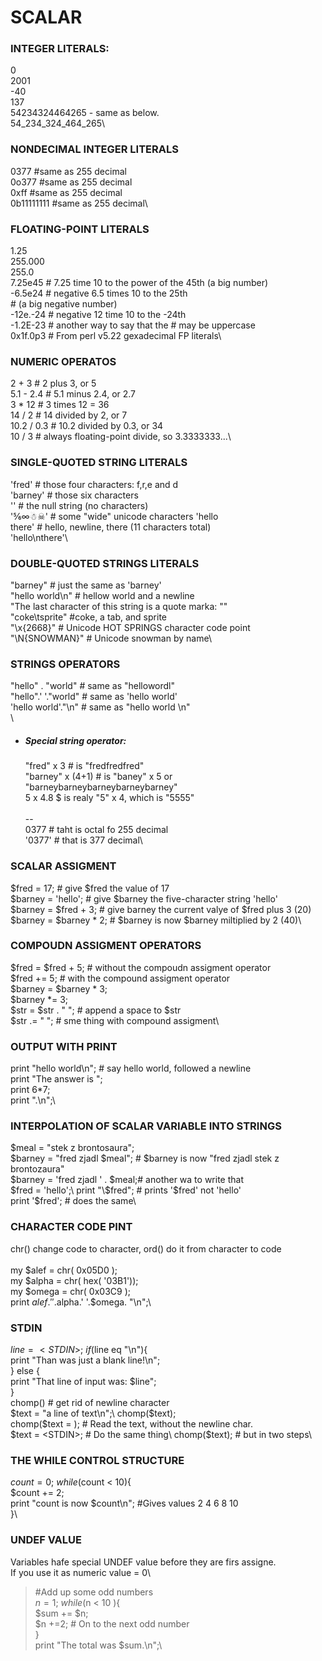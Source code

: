 # SCALAR

### INTEGER LITERALS:
0\
2001\
-40\
137\
54234324464265 - same as below.\
54_234_324_464_265\

### NONDECIMAL INTEGER LITERALS
0377          #same as 255 decimal\
0o377         #same as 255 decimal\
0xff          #same as 255 decimal\
0b11111111    #same as 255 decimal\

### FLOATING-POINT LITERALS
1.25\
255.000\
255.0\
7.25e45  # 7.25 time 10 to the power of the 45th (a big number)\
-6.5e24  # negative 6.5 times 10 to the 25th\
         # (a big negative number)\
-12e.-24 # negative 12 time 10 to the -24th\
-1.2E-23 # another way to say that the # may be uppercase\
0x1f.0p3  # From perl v5.22 gexadecimal FP literals\

### NUMERIC OPERATOS
2 + 3      # 2 plus 3, or 5\
5.1 - 2.4  # 5.1 minus 2.4, or 2.7\
3 * 12     # 3 times 12 = 36\
14 / 2     # 14 divided by 2, or 7\
10.2 / 0.3 # 10.2 divided by 0.3, or 34\
10 / 3     # always floating-point divide, so 3.3333333...\

### SINGLE-QUOTED STRING LITERALS
'fred'      # those four characters: f,r,e and d\
'barney'    # those six characters\
''          # the null string (no characters)\
'⅚∞☃☠'      # some "wide" unicode characters
'hello\
there'      # hello, newline, there (11 characters total)\
'hello\nthere'\

### DOUBLE-QUOTED STRINGS LITERALS
"barney"        # just the same as 'barney'\
"hello world\n" # hellow world and a newline\
"The last character  of this string is a quote marka: \""\
"coke\tsprite"  #coke, a tab, and sprite\
"\x{2668}"      # Unicode HOT SPRINGS character code point\
"\N{SNOWMAN}"   # Unicode snowman by name\

### STRINGS OPERATORS
"hello" . "world"       # same as "hellowordl"\
"hello".' '."world"     # same as 'hello world'\
'hello world'."\n"      # same as "hello world \n"\
\
+ #####  Special string operator:
  "fred" x 3        # is "fredfredfred"\
  "barney" x (4+1)  # is "baney" x 5 or "barneybarneybarneybarneybarney"\
  5 x 4.8           $ is realy "5" x 4, which is "5555"\
\
--\
0377      # taht is octal fo 255 decimal\
'0377'    # that is 377 decimal\

### SCALAR ASSIGMENT
$fred = 17;              # give $fred the value of 17\
$barney = 'hello';       # give $barney the five-character string 'hello'\
$barney = $fred + 3;     # give barney the current valye of $fred plus 3 (20)\
$barney = $barney * 2;   # $barney is now $barney miltiplied by 2 (40)\

### COMPOUDN ASSIGMENT OPERATORS
$fred = $fred + 5;      # without the compoudn assigment operator\
$fred += 5;             # with the compound assigment operator\
$barney = $barney * 3;\
$barney *= 3;\
$str = $str . " ";      # append a space to $str\
$str .= " ";            # sme thing with compound assigment\

### OUTPUT WITH PRINT
print "hello world\n";    # say hello world, followed a newline\
print "The answer is ";\
print 6*7;\
print ".\n";\

### INTERPOLATION OF SCALAR VARIABLE INTO STRINGS
$meal = "stek z brontosaura";\
$barney = "fred zjadl $meal";   # $barney is now "fred zjadl stek z brontozaura"\
$barney = 'fred zjadl ' . $meal;# another wa to write that\
$fred = 'hello';\
print "\$fred";       # prints '$fred' not 'hello'\
print '$fred';        # does the same\

### CHARACTER CODE PINT
chr() change code to character, ord() do it from character to code\
\
my $alef = chr( 0x05D0 );\
my $alpha = chr( hex( '03B1'));\
my $omega = chr( 0x03C9 );\
print $alef.' '.$alpha.' '.$omega. "\n";\

### STDIN
$line = <STDIN>;\
if ($line eq "\n"){\
  print "Than was just a blank line!\n";\
} else {\
  print "That line of input was: $line";\
}\
chomp() # get rid of newline character\
$text = "a line of text\n";\
chomp($text);\
chomp($text = <STDIN>);         # Read the text, without the newline char.\
$text = <STDIN>;                # Do the same thing\
chomp($text);                   # but in two steps\

### THE WHILE CONTROL STRUCTURE
$count = 0;\
while ($count < 10){\
  $count += 2;\
  print "count is now $count\n"; #Gives values 2 4  6 8 10\
}\

### UNDEF VALUE
Variables hafe special UNDEF value before they are firs assigne.\
If you use it as numeric value = 0\
>#Add up some odd numbers\
>$n = 1;\
>while ($n < 10 ){\
>  $sum += $n;\
>  $n +=2; # On to the next odd number\
>}\
>print "The total was $sum.\n";\
